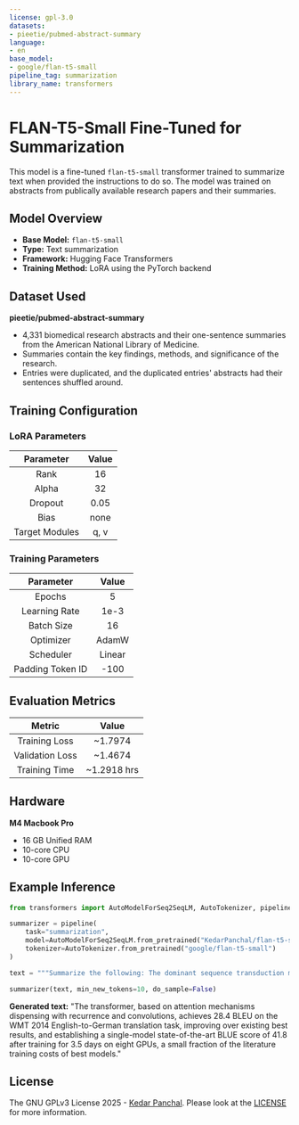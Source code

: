 ```yaml
---
license: gpl-3.0
datasets:
- pieetie/pubmed-abstract-summary
language:
- en
base_model:
- google/flan-t5-small
pipeline_tag: summarization
library_name: transformers
---
```

# FLAN-T5-Small Fine-Tuned for Summarization
This model is a fine-tuned `flan-t5-small` transformer trained to summarize text when provided the instructions to do so. The model was trained on abstracts from publically available research papers and their summaries.

## Model Overview
* **Base Model:** `flan-t5-small`
* **Type:** Text summarization
* **Framework:** Hugging Face Transformers
* **Training Method:** LoRA using the PyTorch backend

## Dataset Used
**pieetie/pubmed-abstract-summary**
* 4,331 biomedical research abstracts and their one-sentence summaries from the American National Library of Medicine.
* Summaries contain the key findings, methods, and significance of the research.
* Entries were duplicated, and the duplicated entries' abstracts had their sentences shuffled around.

## Training Configuration

### LoRA Parameters
| Parameter      | Value |
| :------------: | :---: |
| Rank           | 16    |
| Alpha          | 32    |
| Dropout        | 0.05  |
| Bias           | none  |
| Target Modules | q, v  |

### Training Parameters
| Parameter        | Value  |
| :--------------: | :----: |
| Epochs           | 5      |
| Learning Rate    | 1e-3   |
| Batch Size       | 16     |
| Optimizer        | AdamW  |
| Scheduler        | Linear |
| Padding Token ID | -100   |

## Evaluation Metrics
| Metric          | Value       |
| :-------------: | :---------: |
| Training Loss   | ~1.7974     |
| Validation Loss | ~1.4674     |
| Training Time   | ~1.2918 hrs |

## Hardware
**M4 Macbook Pro**
* 16 GB Unified RAM
* 10-core CPU
* 10-core GPU

## Example Inference
```python
from transformers import AutoModelForSeq2SeqLM, AutoTokenizer, pipeline

summarizer = pipeline(
    task="summarization",
    model=AutoModelForSeq2SeqLM.from_pretrained("KedarPanchal/flan-t5-small-summary-finetune")
    tokenizer=AutoTokenizer.from_pretrained("google/flan-t5-small")
)

text = """Summarize the following: The dominant sequence transduction models are based on complex recurrent or convolutional neural networks in an encoder-decoder configuration. The best performing models also connect the encoder and decoder through an attention mechanism. We propose a new simple network architecture, the Transformer, based solely on attention mechanisms, dispensing with recurrence and convolutions entirely. Experiments on two machine translation tasks show these models to be superior in quality while being more parallelizable and requiring significantly less time to train. Our model achieves 28.4 BLEU on the WMT 2014 English-to-German translation task, improving over the existing best results, including ensembles by over 2 BLEU. On the WMT 2014 English-to-French translation task, our model establishes a new single-model state-of-the-art BLEU score of 41.8 after training for 3.5 days on eight GPUs, a small fraction of the training costs of the best models from the literature. We show that the Transformer generalizes well to other tasks by applying it successfully to English constituency parsing both with large and limited training data."""

summarizer(text, min_new_tokens=10, do_sample=False)
```
**Generated text:** "The transformer, based on attention mechanisms dispensing with recurrence and convolutions, achieves 28.4 BLEU on the WMT 2014 English-to-German translation task, improving over existing best results, and establishing a single-model state-of-the-art BLUE score of 41.8 after training for 3.5 days on eight GPUs, a small fraction of the literature training costs of best models."

## License
The GNU GPLv3 License 2025 - [Kedar Panchal](https://huggingface.co/KedarPanchal). Please look at the [LICENSE](LICENSE) for more information.